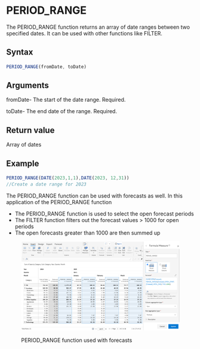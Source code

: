 # PERIOD\_RANGE

The PERIOD\_RANGE function returns an array of date ranges between two specified dates. It can be used with other functions like FILTER.

## Syntax

```javascript
PERIOD_RANGE(fromDate, toDate)
```

## Arguments

fromDate- The start of the date range. Required.

toDate- The end date of the range. Required.

## Return value

Array of dates

## Example

```javascript
PERIOD_RANGE(DATE(2023,1,1),DATE(2023, 12,31))
//Create a date range for 2023
```

The PERIOD\_RANGE function can be used with forecasts as well. In this application of the PERIOD\_RANGE function

* The PERIOD\_RANGE function is used to select the open forecast periods
* The FILTER function filters out the forecast values > 1000 for open periods
* The open forecasts greater than 1000 are then summed up

<figure><img src="../../.gitbook/assets/image (1377).png" alt=""><figcaption><p>PERIOD_RANGE function used with forecasts</p></figcaption></figure>
